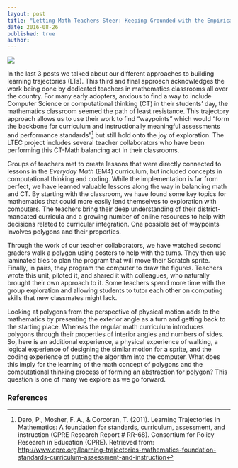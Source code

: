 ```yaml
---
layout: post
title: "Letting Math Teachers Steer: Keeping Grounded with the Empirical Trajectories"
date: 2016-08-26
published: true
author: 
---
```



![](https://dl.dropboxusercontent.com/u/7093695/IMG_1189.JPG)

In the last 3 posts we talked about our different approaches to building learning trajectories (LTs). This third and final approach acknowledges the work being done by dedicated teachers in mathematics classrooms all over the country. <!--excerpt-->For many early adopters, anxious to find a way to include Computer Science or computational thinking (CT) in their students’ day, the mathematics classroom seemed the path of least resistance. This trajectory approach allows us to use their work to find “waypoints” which would “form the backbone for curriculum and instructionally meaningful assessments and performance standards”[^fn-daro-2011] but still hold onto the joy of exploration. The LTEC project includes several teacher collaborators who have been performing this CT-Math balancing act in their classrooms.



Groups of teachers met to create lessons that were directly connected to lessons in the *Everyday Math* (EM4) curriculum, but included concepts in computational thinking and coding. While the implementation is far from perfect, we have learned valuable lessons along the way in balancing math and CT. By starting with the classroom, we have found some key topics for mathematics that could more easily lend themselves to exploration with computers. The teachers bring their deep understanding of their district-mandated curricula and a growing number of online resources to help with decisions related to curricular integration. One possible set of waypoints involves polygons and their properties.  



Through the work of our teacher collaborators, we have watched second graders walk a polygon using posters to help with the turns. They then use laminated tiles to plan the program that will move their Scratch sprite. Finally, in pairs, they program the computer to draw the figures. Teachers wrote this unit, piloted it, and shared it with colleagues, who naturally brought their own approach to it. Some teachers spend more time with the group exploration and allowing students to tutor each other on computing skills that new classmates might lack. 

Looking at polygons from the perspective of physical motion adds to the mathematics by presenting the exterior angle as a turn and getting back to the starting place. Whereas the regular math curriculum introduces polygons through their properties of interior angles and numbers of sides. So, here is an additional experience, a physical experience of walking, a logical experience of designing the similar motion for a sprite, and the coding experience of putting the algorithm into the computer. What does this imply for the learning of the math concept of polygons and the computational thinking process of forming an abstraction for polygon? This question is one of many we explore as we go forward.  


### References ###
[^fn-daro-2011]:Daro, P., Mosher, F. A., & Corcoran, T. (2011). Learning Trajectories in Mathematics: A foundation for standards, curriculum, assessment, and instruction (CPRE Research Report # RR-68). Consortium for Policy Research in Education (CPRE).  Retrieved from: http://www.cpre.org/learning-trajectories-mathematics-foundation-standards-curriculum-assessment-and-instruction   


